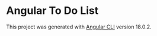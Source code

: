 # Angular To Do List

This project was generated with [Angular CLI](https://github.com/angular/angular-cli) version 18.0.2.
